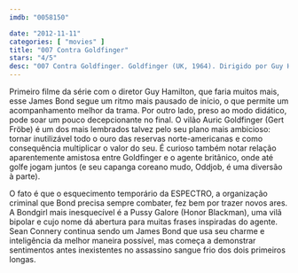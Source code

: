 ```yaml
---
imdb: "0058150"

date: "2012-11-11"
categories: [ "movies" ]
title: "007 Contra Goldfinger"
stars: "4/5"
desc: "007 Contra Goldfinger. Goldfinger (UK, 1964). Dirigido por Guy Hamilton. Escrito por Richard Maibaum, Paul Dehn, Ian Fleming. Com Sean Connery, Honor Blackman, Gert Fröbe, Shirley Eaton, Tania Mallet, Harold Sakata, Bernard Lee, Martin Benson, Cec Linder."
---
```

Primeiro filme da série com o diretor Guy Hamilton, que faria muitos mais, esse James Bond segue um ritmo mais pausado de início, o que permite um acompanhamento melhor da trama. Por outro lado, preso ao modo didático, pode soar um pouco decepcionante no final. O vilão Auric Goldfinger (Gert Fröbe) é um dos mais lembrados talvez pelo seu plano mais ambicioso: tornar inutilizável todo o ouro das reservas norte-americanas e como consequência multiplicar o valor do seu. É curioso também notar relação aparentemente amistosa entre Goldfinger e o agente britânico, onde até golfe jogam juntos (e seu capanga coreano mudo, Oddjob, é uma diversão à parte).

O fato é que o esquecimento temporário da ESPECTRO, a organização criminal que Bond precisa sempre combater, fez bem por trazer novos ares. A Bondgirl mais inesquecível é a Pussy Galore (Honor Blackman), uma vilã bipolar e cujo nome dá abertura para muitas frases inspiradas do agente. Sean Connery continua sendo um James Bond que usa seu charme e inteligência da melhor maneira possível, mas começa a demonstrar sentimentos antes inexistentes no assassino sangue frio dos dois primeiros longas.

